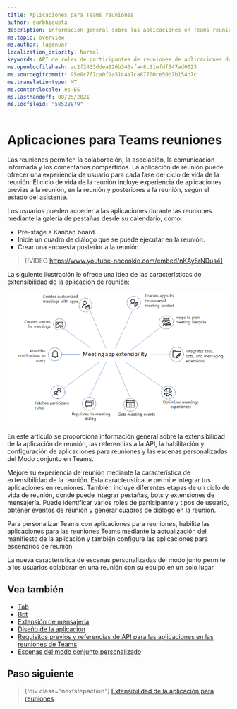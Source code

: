 ```yaml
---
title: Aplicaciones para Teams reuniones
author: surbhigupta
description: información general sobre las aplicaciones en Teams reuniones basadas en el rol de participante y usuario
ms.topic: overview
ms.author: lajanuar
localization_priority: Normal
keywords: API de roles de participantes de reuniones de aplicaciones de teams
ms.openlocfilehash: ac2f2433ddea126b343afa48c11efdf547ad0023
ms.sourcegitcommit: 95e0c767ca0f2a51c4a7ca87700ce50b7b154b7c
ms.translationtype: MT
ms.contentlocale: es-ES
ms.lasthandoff: 08/25/2021
ms.locfileid: "58528879"
---
```

# <a name="apps-for-teams-meetings"></a>Aplicaciones para Teams reuniones

Las reuniones permiten la colaboración, la asociación, la comunicación informada y los comentarios compartidos. La aplicación de reunión puede ofrecer una experiencia de usuario para cada fase del ciclo de vida de la reunión. El ciclo de vida de la reunión incluye experiencia de aplicaciones previas a la reunión, en la reunión y posteriores a la reunión, según el estado del asistente.

Los usuarios pueden acceder a las aplicaciones durante las reuniones mediante la galería de pestañas desde su calendario, como:

* Pre-stage a Kanban board.
* Inicie un cuadro de diálogo que se puede ejecutar en la reunión.
* Crear una encuesta posterior a la reunión.

> [!VIDEO https://www.youtube-nocookie.com/embed/nKAy5rNDus4]

La siguiente ilustración le ofrece una idea de las características de extensibilidad de la aplicación de reunión:

![Extensibilidad de la aplicación para reuniones](../assets/images/apps-in-meetings/meetingappextensibility.png)

En este artículo se proporciona información general sobre la extensibilidad de la aplicación de reunión, las referencias a la API, la habilitación y configuración de aplicaciones para reuniones y las escenas personalizadas del Modo conjunto en Teams.

Mejore su experiencia de reunión mediante la característica de extensibilidad de la reunión. Esta característica te permite integrar tus aplicaciones en reuniones. También incluye diferentes etapas de un ciclo de vida de reunión, donde puede integrar pestañas, bots y extensiones de mensajería. Puede identificar varios roles de participante y tipos de usuario, obtener eventos de reunión y generar cuadros de diálogo en la reunión.

Para personalizar Teams con aplicaciones para reuniones, habilite las aplicaciones para las reuniones Teams mediante la actualización del manifiesto de la aplicación y también configure las aplicaciones para escenarios de reunión.

La nueva característica de escenas personalizadas del modo junto permite a los usuarios colaborar en una reunión con su equipo en un solo lugar.

## <a name="see-also"></a>Vea también

* [Tab](../tabs/what-are-tabs.md#understand-how-tabs-work)
* [Bot](../bots/what-are-bots.md)
* [Extensión de mensajería](../messaging-extensions/what-are-messaging-extensions.md)
* [Diseño de la aplicación](../apps-in-teams-meetings/design/designing-apps-in-meetings.md)
* [Requisitos previos y referencias de API para las aplicaciones en las reuniones de Teams](create-apps-for-teams-meetings.md)
* [Escenas del modo conjunto personalizado](~/apps-in-teams-meetings/teams-together-mode.md)

## <a name="next-step"></a>Paso siguiente

> [!div class="nextstepaction"]
> [Extensibilidad de la aplicación para reuniones](meeting-app-extensibility.md)
